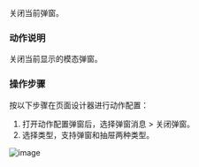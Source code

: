 关闭当前弹窗。

### 动作说明
关闭当前显示的模态弹窗。

### 操作步骤
按以下步骤在页面设计器进行动作配置：
1. 打开动作配置弹窗后，选择弹窗消息 > 关闭弹窗。
2. 选择类型，支持弹窗和抽屉两种类型。

![image](/img/页面设计/设计器/通用机制/配置事件交互/a60db39808b8e0dad7bebb97a.png)
